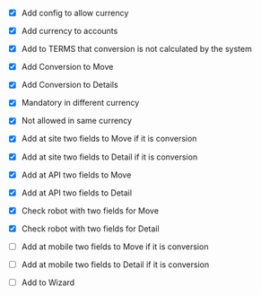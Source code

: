 - [x] Add config to allow currency
- [x] Add currency to accounts
- [x] Add to TERMS that conversion is not calculated by the system

- [x] Add Conversion to Move
- [x] Add Conversion to Details
- [x] Mandatory in different currency
- [x] Not allowed in same currency

- [x] Add at site two fields to Move if it is conversion
- [x] Add at site two fields to Detail if it is conversion
- [x] Add at API two fields to Move
- [x] Add at API two fields to Detail
- [x] Check robot with two fields for Move
- [x] Check robot with two fields for Detail
- [ ] Add at mobile two fields to Move if it is conversion
- [ ] Add at mobile two fields to Detail if it is conversion
- [ ] Add to Wizard
